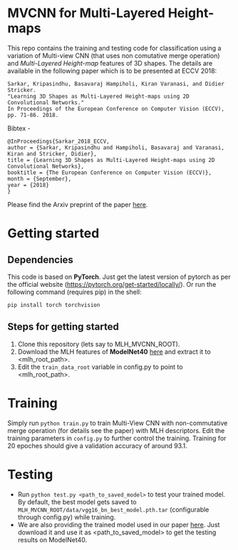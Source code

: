 # MVCNN for Multi-Layered Height-maps

This repo contains the training and testing code for classification using a variation of Multi-view CNN (that uses non comutative merge operation) and *Multi-Layered Height-map* features of 3D shapes. The details are available in the following paper which is to be presented at ECCV 2018:

```
Sarkar, Kripasindhu, Basavaraj Hampiholi, Kiran Varanasi, and Didier Stricker. 
"Learning 3D Shapes as Multi-Layered Height-maps using 2D Convolutional Networks." 
In Proceedings of the European Conference on Computer Vision (ECCV), pp. 71-86. 2018.
```
Bibtex - 
 
 ```
@InProceedings{Sarkar_2018_ECCV,
author = {Sarkar, Kripasindhu and Hampiholi, Basavaraj and Varanasi, Kiran and Stricker, Didier},
title = {Learning 3D Shapes as Multi-Layered Height-maps using 2D Convolutional Networks},
booktitle = {The European Conference on Computer Vision (ECCV)},
month = {September},
year = {2018}
}
```

Please find the Arxiv preprint of the paper [here](https://arxiv.org/abs/1807.08485).

# Getting started

## Dependencies
This code is based on **PyTorch**. Just get the latest version of pytorch as per the official website (https://pytorch.org/get-started/locally/). Or run the following command (requires pip) in the shell:

```
pip install torch torchvision
```
## Steps for getting started
1. Clone this repository (lets say to MLH_MVCNN_ROOT).
2. Download the MLH features of **ModelNet40** [here](http://www.dfki.uni-kl.de/~sarkar/ML_MN_int_256_5l_3v.zip) and extract it to <mlh_root_path>.
3. Edit the `train_data_root` variable in config.py to point to <mlh_root_path>.

# Training
Simply run `python train.py` to train Multi-View CNN with non-commutative merge operation (for details see the paper) with MLH descriptors. Edit the training parameters in `config.py` to further control the training. Training for 20 epoches should give a validation accuracy of around 93.1.

# Testing 
* Run `python test.py <path_to_saved_model>` to test your trained model. By default, the best model gets saved to `MLH_MVCNN_ROOT/data/vgg16_bn_best_model.pth.tar` (configurable through config.py) while training.
* We are also providing the trained model used in our paper [here](http://www.dfki.uni-kl.de/~sarkar/vgg16_bn_paper_model.pth.tar). Just download it and use it as <path_to_saved_model> to get the testing results on ModelNet40.

